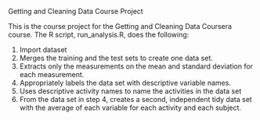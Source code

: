 Getting and Cleaning Data Course Project

This is the course project for the Getting and Cleaning Data Coursera course. The R script, run_analysis.R, does the following:

1. Import dataset
2. Merges the training and the test sets to create one data set.
3. Extracts only the measurements on the mean and standard deviation for each measurement.
4. Appropriately labels the data set with descriptive variable names.
5. Uses descriptive activity names to name the activities in the data set
6. From the data set in step 4, creates a second, independent tidy data set with the average of each variable for each activity and each subject.